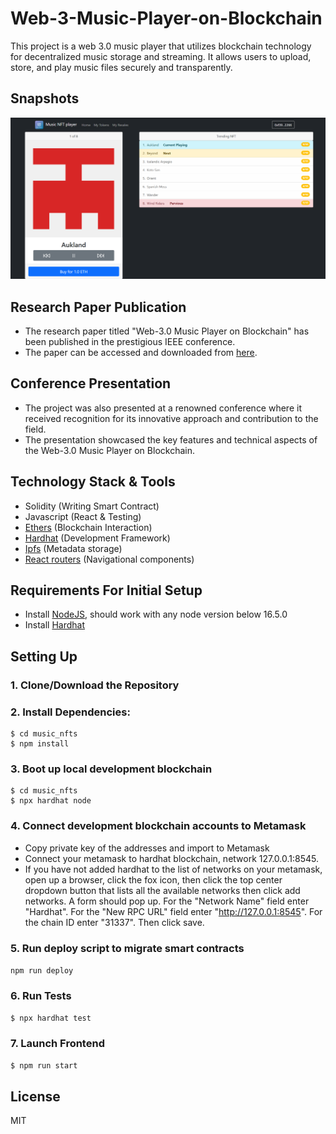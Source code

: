# Web-3-Music-Player-on-Blockchain

This project is a web 3.0 music player that utilizes blockchain technology for decentralized music storage and streaming. It allows users to upload, store, and play music files securely and transparently.

## Snapshots

![Screenshot 1](src/assets/s1.png)


## Research Paper Publication

- The research paper titled "Web-3.0 Music Player on Blockchain" has been published in the prestigious IEEE conference.
- The paper can be accessed and downloaded from [here](https://www.researchgate.net/publication/370178652_Web-3_Music_Player_on_Blockchain).

## Conference Presentation

- The project was also presented at a renowned conference where it received recognition for its innovative approach and contribution to the field.
- The presentation showcased the key features and technical aspects of the Web-3.0 Music Player on Blockchain.

## Technology Stack & Tools

- Solidity (Writing Smart Contract)
- Javascript (React & Testing)
- [Ethers](https://docs.ethers.io/v5/) (Blockchain Interaction)
- [Hardhat](https://hardhat.org/) (Development Framework)
- [Ipfs](https://ipfs.io/) (Metadata storage)
- [React routers](https://v5.reactrouter.com/) (Navigational components)

## Requirements For Initial Setup
- Install [NodeJS](https://nodejs.org/en/), should work with any node version below 16.5.0
- Install [Hardhat](https://hardhat.org/)

## Setting Up
### 1. Clone/Download the Repository

### 2. Install Dependencies:
```
$ cd music_nfts
$ npm install
```
### 3. Boot up local development blockchain
```
$ cd music_nfts
$ npx hardhat node
```

### 4. Connect development blockchain accounts to Metamask
- Copy private key of the addresses and import to Metamask
- Connect your metamask to hardhat blockchain, network 127.0.0.1:8545.
- If you have not added hardhat to the list of networks on your metamask, open up a browser, click the fox icon, then click the top center dropdown button that lists all the available networks then click add networks. A form should pop up. For the "Network Name" field enter "Hardhat". For the "New RPC URL" field enter "http://127.0.0.1:8545". For the chain ID enter "31337". Then click save.  


### 5. Run deploy script to migrate smart contracts
`npm run deploy`

### 6. Run Tests
`$ npx hardhat test`

### 7. Launch Frontend
`$ npm run start`


License
----
MIT
